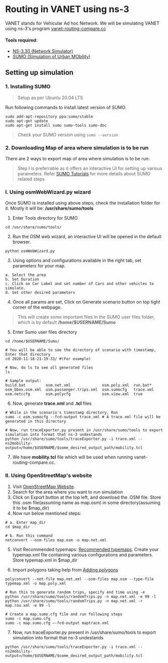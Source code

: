 # Routing in VANET using ns-3
VANET stands for Vehicular Ad hoc Network. We will be simulating VANET using ns-3's program [vanet-routing-compare.cc](https://gitlab.com/nsnam/ns-3-dev/-/blob/master/src/wave/examples/vanet-routing-compare.cc)

#### Tools required:
- [NS-3.30 (Network Simulator)](https://www.nsnam.org/releases/ns-3-30/)
- [SUMO (Simulation of Urban MObility)](https://sumo.dlr.de/docs/index.html)

## Setting up simulation

### 1. Installing SUMO
> Setup as per Ubuntu 20.04 LTS

Run following commands to install latest version of SUMO.

```
sudo add-apt-repository ppa:sumo/stable
sudo apt-get update
sudo apt-get install sumo sumo-tools sumo-doc
```

> Check your SUMO version using `sumo --version`

### 2. Downloading Map of area where simulation is to be run
There are 2 ways to export map of area where simulation is to be run:
> Step I is preferrable as it offers an interactive UI for setting up various parameters.
> Refer [SUMO Tutorials](https://sumo.dlr.de/docs/Tutorials.html) for more details about SUMO related steps

### I. Using osmWebWizard.py wizard
Once SUMO is installed using above steps, check the installation folder for it. Mostly it will be: **/usr/share/sumo/tools**
1. Enter Tools directory for SUMO
```
cd /usr/share/sumo/tools/
```
2. Run the OSM web wizard, an interactive UI will be opened in the default browser.
```
python osmWebWizard.py
```
3. Using options and configurations available in the right tab, set parameters for your map.
```
a. Select the area 
b. Set Duration
c. Click on Car Label and set number of Cars and other vehicles to simulate.
d. Set other desired parameters
```
4. Once all params are set, Click on Generate scenario button on top tight corner of the webpage.
> This will create some important files in the SUMO user files folder, which is by default **/home/$USERNAME/Sumo**
5. Enter Sumo user files directory
```
cd /home/$USERNAME/Sumo/

# You will be able to see the directory of scenario with timestamp, Enter that directory
cd 2020-11-18-21-19-33/ #(For example)

# Now, do ls to see all generated files
ls

# Sample output: 
build.bat         osm.net.xml              osm.poly.xml  run.bat*
osm_bbox.osm.xml  osm.passenger.trips.xml  osm.sumocfg   trace.xml
osm.netccfg       osm.polycfg              osm.view.xml  true
```
6. Now, generate **trace.xml** and **.tcl** files
```
# While in the scenario's timestamp directory, Run
sumo -c osm.sumocfg --fcd-output trace.xml # A trace.xml file will be generated in this directory

# Now, run traceExporter.py present in /usr/share/sumo/tools to export simulation into format that ns-3 undestands
python /usr/share/sumo/tools/traceExporter.py -i trace.xml --ns2mobility-output=/home/$USERNAME/$some_desired_output_path/mobility.tcl
```
7. We have **mobility.tcl** file which will be used when running vanet-routing-compare.cc.

### II. Using OpenStreetMap's website 
1. Visit [OpenStreetMap Website](https://www.openstreetmap.org).
2. Search for the area where you want to run simulation
3. Click on Export button at the top left, and download the .OSM file. Store this .osm file(assuming name as map.osm) in some directory(assuming it to be $map_dir)
4. Now run below mentioned steps:
```
# a. Enter map_dir 
cd $map_dir

# b. Run this command
netconvert --osm-files map.osm -o map.net.xml
```
5. Visit Recommended typemaps: [Recommended typemaps](https://sumo.dlr.de/docs/Networks/Import/OpenStreetMap.html#recommended_typemaps).
Create your typemap.xml file containing various configurations and parameters. Store typemap.xml in $map_dir

6. Import polygons taking help from [Adding polygons](https://sumo.dlr.de/docs/Networks/Import/OpenStreetMap.html#importing_additional_polygons_buildings_water_etc)
```
polyconvert --net-file map.net.xml --osm-files map.osm --type-file typemap.xml -o map.poly.xml

# Run this to generate random trips, specify end time using -e
python /usr/share/sumo/tools/randomTrips.py -n map.net.xml -e 99 -l
python /usr/share/sumo/tools/randomTrips.py -n map.net.xml -r map.rou.xml -e 99 -l

# Create a map.sumo.cfg file and run following steps
sumo -c map.sumo.cfg
sumo -c map.sumo.cfg —-fcd-output maptrace.xml
```
7. Now, run traceExporter.py present in /usr/share/sumo/tools to export simulation into format that ns-3 undestands
```
python /usr/share/sumo/tools/traceExporter.py -i trace.xml --ns2mobility-output=/home/$USERNAME/$some_desired_output_path/mobility.tcl
```



